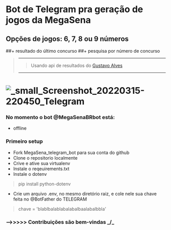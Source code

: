 # Bot de Telegram pra geração de jogos da MegaSena

## Opções de jogos: 6, 7, 8 ou 9 números 
##+ resultado do último concurso 
##+ pesquisa por número de concurso
>_____________________________
>>Usando api de resultados do [Gustavo Alves](https://github.com/guto-alves/loterias-api)
> _____________________________
   #   ![_small_Screenshot_20220315-220450_Telegram](https://user-images.githubusercontent.com/67715164/158497243-196a3b23-945a-4e61-8d62-d0597d21815e.jpg)

### No momento o bot @MegaSenaBRbot está:
- offline




### Primeiro setup
- Fork MegaSena_telegram_bot para sua conta do github
- Clone o repositorio localmente
- Crive e ative sua virtualenv
- Instale o reqeuirements.txt
- Instale o dotenv
> pip install python-dotenv
- Crie um arquivo .env, no mesmo diretório raiz, e cole nele sua chave feita no @BotFather do TELEGRAM
> chave = 'blablbalablabalabalbaalabalbbla'
### -->>>>> Contribuições são bem-vindas _/\_



